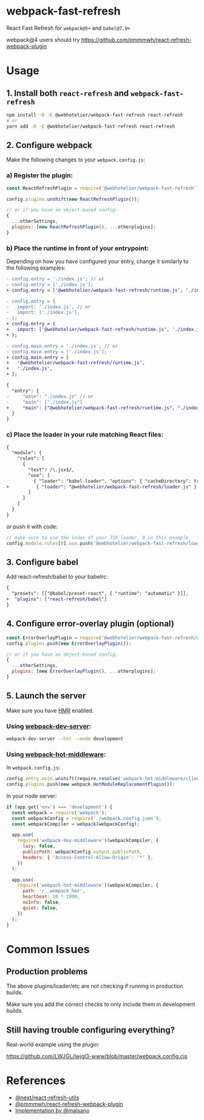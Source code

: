 # webpack-fast-refresh

React Fast Refresh for `webpack@5+` and `babel@7.9+`

webpack@4 users should try https://github.com/pmmmwh/react-refresh-webpack-plugin

# Usage

## 1. Install both `react-refresh` and `webpack-fast-refresh`

```bash
npm install -D -E @webhotelier/webpack-fast-refresh react-refresh
# or
yarn add -D -E @webhotelier/webpack-fast-refresh react-refresh
```

## 2. Configure webpack

Make the following changes to your `webpack.config.js`:

### a) Register the plugin:

```js
const ReactRefreshPlugin = require('@webhotelier/webpack-fast-refresh');

config.plugins.unshift(new ReactRefreshPlugin());

// or if you have an object-based config:
{
  ...otherSettings,
  plugins: [new ReactRefreshPlugin(), ...otherplugins];
}
```

### b) Place the runtime in front of your entrypoint:

Depending on how you have configured your entry, change it similarly to the following examples:

```diff
- config.entry = './index.js'; // or
- config.entry = ['./index.js'];
+ config.entry = ['@webhotelier/webpack-fast-refresh/runtime.js', './index.js'];

- config.entry = {
-   import: './index.js', // or
-   import: ['./index.js'],
- };
+ config.entry = {
+   import: ['@webhotelier/webpack-fast-refresh/runtime.js', './index.js'],
+ };

- config.main.entry = './index.js'; // or
- config.main.entry = ['./index.js'];
+ config.main.entry = [
+   '@webhotelier/webpack-fast-refresh/runtime.js',
+   './index.js',
+ ];

{
  "entry": {
-     "main": "./index.js" // or
-     "main": ["./index.js"]
+     "main": ["@webhotelier/webpack-fast-refresh/runtime.js", "./index.js"]
  }
}
```

### c) Place the loader in your rule matching React files:

```diff
{
  "module": {
    "rules": [
      {
        "test": /\.jsx$/,
        "use": [
          { "loader": "babel-loader", "options": { "cacheDirectory": true } },
+          { "loader": "@webhotelier/webpack-fast-refresh/loader.js" }
        ]
      }
    ]
  }
}
```

or push it with code:

```js
// make sure to use the index of your JSX loader, 0 in this example
config.module.rules[0].use.push('@webhotelier/webpack-fast-refresh/loader.js');
```

## 3. Configure babel

Add react-refresh/babel to your babelrc:

```diff
{
  "presets": [["@babel/preset-react", { "runtime": "automatic" }]],
+  "plugins": ["react-refresh/babel"]
}
```

## 4. Configure error-overlay plugin (optional)

```js
const ErrorOverlayPlugin = require('@webhotelier/webpack-fast-refresh/error-overlay');
config.plugins.push(new ErrorOverlayPlugin());

// or if you have an object-based config:
{
  ...otherSettings,
  plugins: [new ErrorOverlayPlugin(), ...otherplugins];
}
```

## 5. Launch the server

Make sure you have [HMR](https://webpack.js.org/concepts/hot-module-replacement/) enabled.

### Using [webpack-dev-server](https://github.com/webpack/webpack-dev-server):

```bash
webpack-dev-server --hot --mode development
```

### Using [webpack-hot-middleware](https://github.com/webpack-contrib/webpack-hot-middleware):

In `webpack.config.js`:

```javascript
config.entry.main.unshift(require.resolve('webpack-hot-middleware/client'));
config.plugins.push(new webpack.HotModuleReplacementPlugin());
```

In your node server:

```javascript
if (app.get('env') === 'development') {
  const webpack = require('webpack');
  const webpackConfig = require('./webpack.config.json');
  const webpackCompiler = webpack(webpackConfig);

  app.use(
    require('webpack-dev-middleware')(webpackCompiler, {
      lazy: false,
      publicPath: webpackConfig.output.publicPath,
      headers: { 'Access-Control-Allow-Origin': '*' },
    })
  );

  app.use(
    require('webpack-hot-middleware')(webpackCompiler, {
      path: '/__webpack_hmr',
      heartbeat: 10 * 1000,
      noInfo: false,
      quiet: false,
    })
  );
}
```

# Common Issues

## Production problems

The above plugins/loader/etc are not checking if running in production builds.

Make sure you add the correct checks to only include them in development builds.

## Still having trouble configuring everything?

Real-world example using the plugin:

https://github.com/LWJGL/lwjgl3-www/blob/master/webpack.config.cjs

# References

- [@next/react-refresh-utils](https://github.com/zeit/next.js/tree/canary/packages/react-refresh-utils)
- [@pmmmwh/react-refresh-webpack-plugin](https://github.com/pmmmwh/react-refresh-webpack-plugin)
- [Implementation by @maisano](https://gist.github.com/maisano/441a4bc6b2954205803d68deac04a716)
